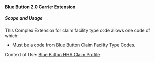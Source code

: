 #### Blue Button 2.0 Carrier Extension


##### Scope and Usage

This Complex Extension for claim facility type code allows one code of which:

* Must be a code from Blue Button Claim Facility Type Codes.

Context of Use: [Blue Button HHA Claim Profile]({{site.data.structuredefinitions.bluebutton-hha-claim.path}})
